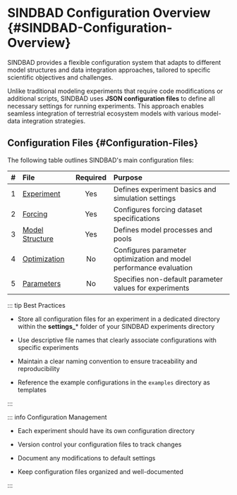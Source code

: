 
# SINDBAD Configuration Overview {#SINDBAD-Configuration-Overview}

SINDBAD provides a flexible configuration system that adapts to different model structures and data integration approaches, tailored to specific scientific objectives and challenges.

Unlike traditional modeling experiments that require code modifications or additional scripts, SINDBAD uses **JSON configuration files** to define all necessary settings for running experiments. This approach enables seamless integration of terrestrial ecosystem models with various model-data integration strategies.

## Configuration Files {#Configuration-Files}

The following table outlines SINDBAD&#39;s main configuration files:

| #   | File                                  | Required | Purpose                                                            |
|:--- |:------------------------------------- |:--------:|:------------------------------------------------------------------ |
| 1   | [Experiment](experiment.md)           |   Yes    | Defines experiment basics and simulation settings                  |
| 2   | [Forcing](forcing.md)                 |   Yes    | Configures forcing dataset specifications                          |
| 3   | [Model Structure](model_structure.md) |   Yes    | Defines model processes and pools                                  |
| 4   | [Optimization](optimization.md)       |    No    | Configures parameter optimization and model performance evaluation |
| 5   | [Parameters](parameters.md)           |    No    | Specifies non-default parameter values for experiments             |


::: tip Best Practices
- Store all configuration files for an experiment in a dedicated directory within the **settings_*** folder of your SINDBAD experiments directory
  
- Use descriptive file names that clearly associate configurations with specific experiments
  
- Maintain a clear naming convention to ensure traceability and reproducibility
  
- Reference the example configurations in the `examples` directory as templates
  

:::

::: info Configuration Management
- Each experiment should have its own configuration directory
  
- Version control your configuration files to track changes
  
- Document any modifications to default settings
  
- Keep configuration files organized and well-documented
  

:::
